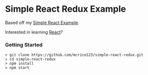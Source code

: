 # Simple React Redux Example

Based off my [Simple React Example](https://github.com/mcrice123/simple-react-example).

Interested in learning [React](https://www.udemy.com/react-redux/)?

### Getting Started


```
> git clone https://github.com/mcrice123/simple-react-redux.git
> cd simple-react-redux
> npm install
> npm start
```
